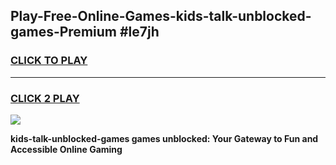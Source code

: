 
## Play-Free-Online-Games-kids-talk-unblocked-games-Premium #le7jh
<h3>
<a href="https://premium.freeplayer.one?title=kids-talk-unblocked-games&ref=8M">CLICK TO PLAY</a></h3>
<hr>

<h3>
<a href="https://premium.freeplayer.one?title=kids-talk-unblocked-games&ref=8M">CLICK 2 PLAY</a>
  
</h3>

<a href="https://premium.freeplayer.one?title=kids-talk-unblocked-games&ref=8M"><img src="https://clearcache.store/games.png"></a>


**kids-talk-unblocked-games games unblocked: Your Gateway to Fun and Accessible Online Gaming**

